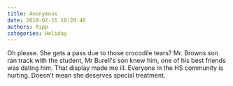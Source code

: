 ```yaml
---
title: Anonymous
date: 2018-02-16 18:28:40
authors: Ripp
categories: Holiday
---
```


 Oh please. She gets a pass due to those crocodile tears? Mr. Browns son ran track with the student, Mr Burell's son knew him, one of his best friends was dating him. That display made me ill. Everyone in the HS community is hurting. Doesn't mean she deserves special treatment.